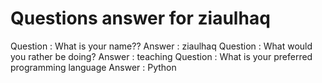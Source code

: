 Questions answer for ziaulhaq 
 ======= 
 Question : What is your name??
Answer : ziaulhaq 
Question : What would you rather be doing?
Answer : teaching 
Question : What is your preferred programming language
Answer : Python 
